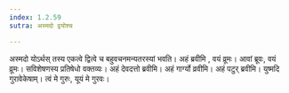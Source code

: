 ```yaml
---
index: 1.2.59
sutra: अस्मदो द्वयोश्च

---
```

अस्मदो योऽर्थस् तस्य एकत्वे द्वित्वे च बहुवचनमन्यतरस्यां भवति। अहं ब्रवीमि , वयं व्रूमः। आवां ब्रूवः, वयं व्रूमः। सविशेषणस्य प्रतिषेधो वक्तव्यः। अहं देवदत्तो ब्रवीमि। अहं गार्ग्यो व्रवीमि। अहं पटुर् ब्रवीमि। युष्मदि गुरावेकेषाम्। त्वं मे गुरुः, यूयं मे गुरवः।